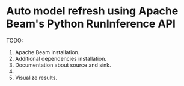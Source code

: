 # Auto model refresh using Apache Beam's Python RunInference API

TODO:
1. Apache Beam installation.
2. Additional dependencies installation.
3. Documentation about source and sink.
4. 
5. Visualize results.